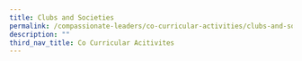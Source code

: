 ```yaml
---
title: Clubs and Societies
permalink: /compassionate-leaders/co-curricular-activities/clubs-and-societies/art-n-crafts/
description: ""
third_nav_title: Co Curricular Acitivites
---
```

